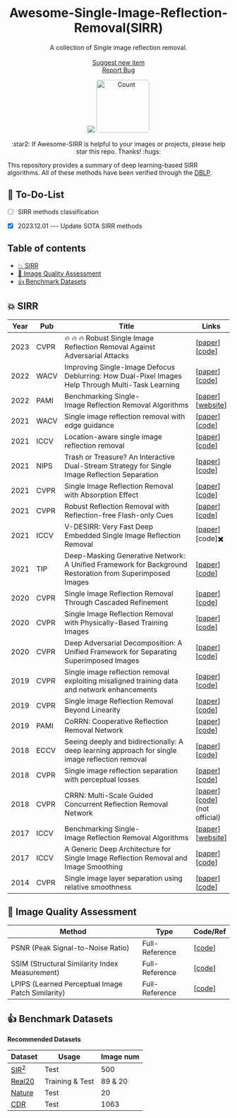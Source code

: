 <p align="center">
  <h1 align="center">Awesome-Single-Image-Reflection-Removal(SIRR)
  </h1>
  <p align="center">A collection of Single image reflection removal.  
    <br />
    <br />
    <a href="https://github.com/TaoWangzj/Awesome-Face-Restoration/issues/new">Suggest new item</a>
    <br />
    <a href="https://github.com/TaoWangzj/Awesome-Face-Restoration/issues/new">Report Bug</a>
  </p>
  <p align="center">
    <a href="https://github.com/Liar-zzy/Awesome-Single-Image-Reflection-Removal">
    <img src= "https://img.shields.io/github/stars/Liar-zzy/Awesome-Single-Image-Reflection-Removal"></a>
    <img style="border-radius:5px;width:120px;" src="https://badges.toozhao.com/badges/01HGGJYNZ9DFR8JC1TPZEJJ2YQ/blue.svg" alt="Count">
</p>
</p>



<p align="center">:star2: If Awesome-SIRR is helpful to your images or projects, please help star this repo. Thanks! :hugs:</p>


This repository provides a summary of deep learning-based SIRR algorithms. All of these methods have been verified through the [DBLP](https://dblp.org/). 

## :rocket: To-Do-List

- [ ]  SIRR methods classification
- [x] 2023.12.01 --- Update SOTA SIRR methods


## Table of contents

- [:boom: SIRR](#boom-sirr)
- [:hugs: Image Quality Assessment](#hugs-image-quality-assessment)
- [:+1: Benchmark Datasets](#1-benchmark-datasets)

## :boom: SIRR

| **Year** | **Pub** | **Title**                                                    | **Links**                                                    |
| -------- | ------- | ------------------------------------------------------------ | ------------------------------------------------------------ |
| 2023     | CVPR    | :fire: :fire: :fire: Robust Single Image Reflection Removal Against Adversarial Attacks | [[paper](https://openaccess.thecvf.com/content/CVPR2023/html/Song_Robust_Single_Image_Reflection_Removal_Against_Adversarial_Attacks_CVPR_2023_paper.html)\]<br />\[[code](https://github.com/ZhenboSong/RobustSIRR)\] |
| 2022     | WACV    | Improving Single-Image Defocus Deblurring: How Dual-Pixel Images Help Through Multi-Task Learning | [[paper](https://arxiv.org/pdf/2108.05251.pdf)\]<br />\[[code](https://github.com/Abdullah-Abuolaim/multi-task-defocus-deblurring-dual-pixel-nimat)\] |
| 2022     | PAMI    | Benchmarking Single-Image Reflection Removal Algorithms      | [[paper](https://ieeexplore.ieee.org/document/9760117)\]<br />\[[website](https://sir2data.github.io/)\] |
| 2021     | WACV    | Single image reflection removal with edge guidance           | \[[paper](https://openaccess.thecvf.com/content/WACV2021/papers/Chang_Single_Image_Reflection_Removal_With_Edge_Guidance_Reflection_Classifier_and_WACV_2021_paper.pdf)\]<br/>\[[code](https://github.com/JennaChangY/Reflection-Removal-with-Auxiliary-Techniques)\] |
| 2021     | ICCV    | Location-aware single image reflection removal               | \[[paper](https://openaccess.thecvf.com/content/ICCV2021/papers/Dong_Location-Aware_Single_Image_Reflection_Removal_ICCV_2021_paper.pdf)\]<br />\[[code](https://github.com/zdlarr/Location-aware-SIRR)\] |
| 2021     | NIPS    | Trash or Treasure? An Interactive Dual-Stream Strategy for Single Image Reflection Separation | \[[paper](https://proceedings.neurips.cc/paper/2021/file/cf1f78fe923afe05f7597da2be7a3da8-Paper.pdf)\]<br />\[[code](https://github.com/mingcv/YTMT-Strategy)\] |
| 2021     | CVPR    | Single Image Reflection Removal with Absorption Effect       | \[[paper](https://openaccess.thecvf.com/content/CVPR2021/papers/Zheng_Single_Image_Reflection_Removal_With_Absorption_Effect_CVPR_2021_paper.pdf)\]<br />\[[code](https://github.com/q-zh/absorption)\] |
| 2021     | CVPR    | Robust Reflection Removal with Reflection-free Flash-only Cues | \[[paper](https://openaccess.thecvf.com/content/CVPR2021/papers/Lei_Robust_Reflection_Removal_With_Reflection-Free_Flash-Only_Cues_CVPR_2021_paper.pdf)\]<br />\[[code](https://github.com/ChenyangLEI/flash-reflection-removal)\] |
| 2021     | ICCV    | V-DESIRR: Very Fast Deep Embedded Single Image Reflection Removal | \[[paper](https://openaccess.thecvf.com/content/ICCV2021/papers/Prasad_V-DESIRR_Very_Fast_Deep_Embedded_Single_Image_Reflection_Removal_ICCV_2021_paper.pdf)\]<br />\[code\]✖️ |
| 2021     | TIP     | Deep-Masking Generative Network: A Unified Framework for Background Restoration from Superimposed Images | \[[paper](https://arxiv.org/pdf/2010.04324v2.pdf)\]<br />\[[code](https://github.com/funkdub/DMGN-Deep-Masking-Generative-Network-TIP2021)\] |
| 2020     | CVPR    | Single Image Reflection Removal Through Cascaded Refinement  | \[[paper](https://openaccess.thecvf.com/content_CVPR_2020/papers/Li_Single_Image_Reflection_Removal_Through_Cascaded_Refinement_CVPR_2020_paper.pdf)\]<br />\[[code](https://github.com/JHL-HUST/IBCLN)\] |
| 2020     | CVPR    | Single Image Reflection Removal with Physically-Based Training Images | \[[paper](https://openaccess.thecvf.com/content_CVPR_2020/papers/Kim_Single_Image_Reflection_Removal_With_Physically-Based_Training_Images_CVPR_2020_paper.pdf)\]<br />\[[code](https://github.com/sookim813/Reflection_removal_rendering)\] |
| 2020     | CVPR    | Deep Adversarial Decomposition: A Unified Framework for Separating Superimposed Images | \[[paper](https://openaccess.thecvf.com/content_CVPR_2020/papers/Zou_Deep_Adversarial_Decomposition_A_Unified_Framework_for_Separating_Superimposed_Images_CVPR_2020_paper.pdf)\]<br />\[[code](https://github.com/jiupinjia/Deep-adversarial-decomposition)\] |
| 2019     | CVPR    | Single image reflection removal exploiting misaligned training data and network enhancements | \[[paper](https://openaccess.thecvf.com/content_CVPR_2019/papers/Wei_Single_Image_Reflection_Removal_Exploiting_Misaligned_Training_Data_and_Network_CVPR_2019_paper.pdf)\]<br />\[[code](https://github.com/Vandermode/ERRNet)\] |
| 2019     | CVPR    | Single Image Reflection Removal Beyond Linearity             | \[[paper](http://openaccess.thecvf.com/content_CVPR_2019/papers/Wen_Single_Image_Reflection_Removal_Beyond_Linearity_CVPR_2019_paper.pdf)\]<br />\[[code](https://github.com/csqiangwen/Single-Image-Reflection-Removal-Beyond-Linearity)\] |
| 2019     | PAMI    | CoRRN: Cooperative Reflection Removal Network                | \[[paper](https://camera.pku.edu.cn/TPAMI19c.pdf)\]<br />\[[code](https://github.com/wanrenjie/CoRRN)\] |
| 2018     | ECCV    | Seeing deeply and bidirectionally: A deep learning approach for single image reflection removal | \[[paper](http://openaccess.thecvf.com/content_ECCV_2018/papers/Jie_Yang_Seeing_Deeply_and_ECCV_2018_paper.pdf)\]<br />\[[code](https://github.com/yangj1e/bdn-refremv)\] |
| 2018     | CVPR    | Single image reflection separation with perceptual losses    | \[[paper](https://openaccess.thecvf.com/content_cvpr_2018/papers/Zhang_Single_Image_Reflection_CVPR_2018_paper.pdf)\]<br />\[[code](https://github.com/ceciliavision/perceptual-reflection-removal)\] |
| 2018     | CVPR    | CRRN: Multi-Scale Guided Concurrent Reflection Removal Network | \[[paper](https://openaccess.thecvf.com/content_cvpr_2018/papers/Wan_CRRN_Multi-Scale_Guided_CVPR_2018_paper.pdf)\]<br />\[[code](https://github.com/He-jerry/CRRN)\](not official) |
| 2017     | ICCV    | Benchmarking Single-Image Reflection Removal Algorithms      | \[[paper](https://openaccess.thecvf.com/content_ICCV_2017/papers/Wan_Benchmarking_Single-Image_Reflection_ICCV_2017_paper.pdf)\]<br />\[[website](https://sir2data.github.io/)\] |
| 2017     | ICCV    | A Generic Deep Architecture for Single Image Reflection Removal and Image Smoothing | \[[paper](https://openaccess.thecvf.com/content_ICCV_2017/papers/Fan_A_Generic_Deep_ICCV_2017_paper.pdf)\]<br />\[[code](https://github.com/fqnchina/CEILNet)\] |
| 2014     | CVPR    | Single image layer separation using relative smoothness      | \[[paper](https://yu-li.github.io/paper/li_cvpr14_layer.pdf)\]<br />\[[code](https://github.com/alexch1/ImageProcessing)\] |


## :hugs: Image Quality Assessment

| Method                                            | Type           | Code/Ref                                                     |
| ------------------------------------------------- | -------------- | ------------------------------------------------------------ |
| PSNR (Peak Signal-to-Noise Ratio)                 | Full-Reference | \[[code](https://github.com/XPixelGroup/BasicSR/blob/master/basicsr/metrics/psnr_ssim.py)\] |
| SSIM (Structural Similarity Index Measurement)    | Full-Reference | \[[code](https://github.com/XPixelGroup/BasicSR/blob/master/basicsr/metrics/psnr_ssim.py)\] |
| LPIPS (Learned Perceptual Image Patch Similarity) | Full-Reference | \[[code](https://github.com/richzhang/PerceptualSimilarity)\] |

## :+1: Benchmark Datasets

**Recommended Datasets**

| Dataset                                                      | Usage           | Image num |
| ------------------------------------------------------------ | --------------- | --------- |
| [SIR<sup>2</sup>](https://drive.google.com/file/d/1A5T1c53CNac5xQ8e1awOUVYiWzUPotDn/view) | Test            | 500       |
| [Real20](https://drive.google.com/drive/folders/1NYGL3wQ2pRkwfLMcV2zxXDV8JRSoVxwA) | Training & Test | 89 & 20   |
| [Nature](https://drive.google.com/file/d/1YWkm80jWsjX6XwLTHOsa8zK3pSRalyCg/view) | Test            | 20        |
| [CDR](https://github.com/XUHUAKing/CDR-download-scripts)     | Test            | 1063      |
